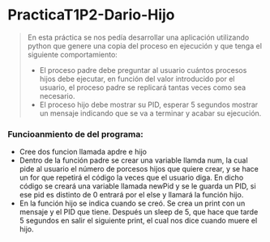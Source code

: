# PracticaT1P2-Dario-Hijo
> En esta práctica se nos pedía desarrollar una aplicación utilizando python que genere una copia del proceso en ejecución y que tenga el siguiente comportamiento:
> - El proceso padre debe preguntar al usuario cuántos procesos hijos debe ejecutar, en función del 
valor introducido por el usuario, el proceso padre se replicará tantas veces como sea necesario.
> - El proceso hijo debe mostrar su PID, esperar 5 segundos mostrar un mensaje indicando que se va a terminar y acabar su ejecución.
### Funcioanmiento de del programa:
- Cree dos funcion llamada apdre e hijo
- Dentro de la función padre se crear una variable llamda num, la cual pide al usuario el número de porcesos hijos que quiere crear, y se hace un for
que repetirá el código la veces que el usuario diga. En dicho código se creará una variable llamada newPid y se le guarda un PID, si ese pid es distinto de 0
entrará por el else y llamará la función hijo.
- En la función hijo se indica cuando se creó. Se crea un print con un mensaje y el PID que tiene. Después un sleep de 5, que hace que tarde 5 segundos
en salir el siguiente print, el cual nos dice cuando muere el hijo.
